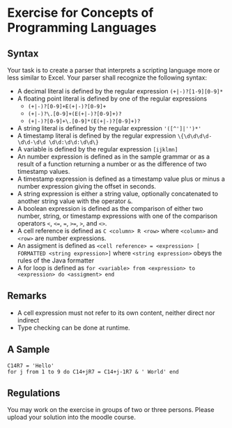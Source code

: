 # Exercise for Concepts of Programming Languages

## Syntax 

Your task is to create a parser that interprets a scripting language more or
less similar to Excel. Your parser shall recognize the following
syntax:

- A decimal literal is defined by the regular expression
  `(+|-)?[1-9][0-9]*`
- A floating point literal is defined by one of the regular expressions
  - `(+|-)?[0-9]+E(+|-)?[0-9]+`
  - `(+|-)?\.[0-9]+(E(+|-)?[0-9]+)?`
  - `(+|-)?[0-9]+\.[0-9]*(E(+|-)?[0-9]+)?`
- A string literal is defined by the regular expression 
  `'([^']|'')*'`
- A timestamp literal is defined by the regular expression
  `\{\d\d\d\d-\d\d-\d\d \d\d:\d\d:\d\d\}`
- A variable is defined by the regular expression
  `[ijklmn]`
- An number expression is defined as in the sample grammar or as a result of
  a function returning a number or as the difference of two timestamp values.
- A timestamp expression is defined as a timestamp value plus or minus a number 
  expression giving the offset in seconds.
- A string expression is either a string value, optionally concatenated to 
  another string value with the operator `&`.
- A boolean expression is defined as the comparison of either two number,
  string, or timestamp expressions with one of the comparison operators `<`, 
  `<=`, `=`, `>=`, `>`, and `<>`.
- A cell reference is defined as 
  `C <column> R <row>` where `<column>` and `<row>` are number expressions.
- An assigment is defined as 
  `<cell reference> = <expression> [ FORMATTED <string expression>]`
  where `<string expression>` obeys the rules of the Java formatter
- A for loop is defined as
  ```for <variable> from <expression> to <expression> do <assigment> end```

## Remarks

- A cell expression must not refer to its own content, neither direct nor 
  indirect
- Type checking can be done at runtime.
## A Sample 

```
C14R7 = 'Hello'
for j from 1 to 9 do C14+jR7 = C14+j-1R7 & ' World' end 
```

## Regulations

You may work on the exercise in groups of two or three persons. Please upload 
your solution into the moodle course.